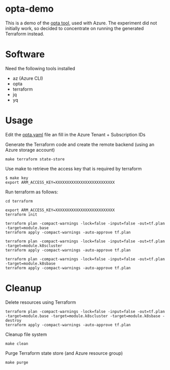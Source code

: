 # opta-demo

This is a demo of the [opta tool](https://www.opta.dev/), used with Azure.
The experiment did not initially work, so decided to concentrate on running the generated Terraform instead.

# Software

Need the following tools installed

* az (Azure CLI)
* opta
* terraform
* jq
* yq

# Usage

Edit the [opta.yaml](opta.yaml#L7-L8) file an fill in the Azure Tenant + Subscription IDs

Generate the Terraform code and create the remote backend (using an Azure storage account)

    make terraform state-store
    
Use make to retrieve the access key that is required by terraform

    $ make key
    export ARM_ACCESS_KEY=XXXXXXXXXXXXXXXXXXXXXXXXXX
    
Run terraform as follows:

    cd terraform

    export ARM_ACCESS_KEY=XXXXXXXXXXXXXXXXXXXXXXXXXX
    terraform init
    
    terraform plan -compact-warnings -lock=false -input=false -out=tf.plan -target=module.base
    terraform apply -compact-warnings -auto-approve tf.plan
    
    terraform plan -compact-warnings -lock=false -input=false -out=tf.plan -target=module.k8scluster
    terraform apply -compact-warnings -auto-approve tf.plan
    
    terraform plan -compact-warnings -lock=false -input=false -out=tf.plan -target=module.k8sbase
    terraform apply -compact-warnings -auto-approve tf.plan
    
# Cleanup

Delete resources using Terraform

    terraform plan -compact-warnings -lock=false -input=false -out=tf.plan -target=module.base -target=module.k8scluster -target=module.k8sbase -destroy
    terraform apply -compact-warnings -auto-approve tf.plan
    
Cleanup file system

    make clean
    
Purge Terraform state store (and Azure resource group)

    make purge
